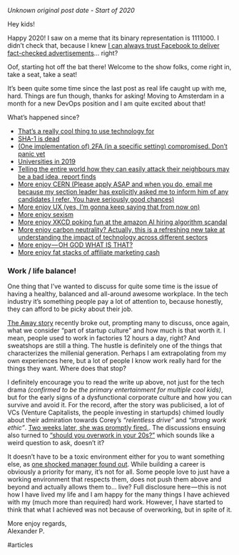 _Unknown original post date - Start of 2020_

Hey kids!

Happy 2020! I saw on a meme that its binary representation is 1111000. I didn’t check that, because I knew [I can always trust Facebook to deliver fact-checked advertisements](https://www.nytimes.com/2020/01/09/technology/facebook-political-ads-lies.html)… right?

Oof, starting hot off the bat there! Welcome to the show folks, come right in, take a seat, take a seat!

It’s been quite some time since the last post as real life caught up with me, hard. Things are fun though, thanks for asking! Moving to Amsterdam in a month for a new DevOps position and I am quite excited about that!

What’s happened since?

-   [That’s a really cool thing to use technology for](https://www.youtube.com/watch?v=h2DXCAWI8gU)
-   [SHA-1 is dead](https://sha-mbles.github.io/)
-   [(One implementation of) 2FA (in a specific setting) compromised. Don’t panic yet](https://www.zdnet.com/article/chinese-hacker-group-caught-bypassing-2fa/)
-   [Universities in 2019](https://secalerts.co/article/university-issues-passwords-by-hand-to-38000-students-and-staff-after-cyber-attack/02eb06d2)
-   [Telling the entire world how they can easily attack their neighbours may be a bad idea, report finds](https://arstechnica.com/tech-policy/2019/12/wave-of-ring-surveillance-camera-hacks-tied-to-podcast-report-finds)
-   [More enjoy CERN (Please apply ASAP and when you do, email me because my section leader has explicitly asked me to inform him of any candidates I refer. You have seriously good chances)](https://careers.cern/students)
-   [More enjoy UX (yes, I’m gonna keep saying that from now on)](https://twitter.com/ianwalker/status/1205016388336832512)
-   [More enjoy sexism](https://onezero.medium.com/a-nude-playboy-photo-has-been-a-mainstay-in-testing-tech-for-decades-b8cdb434dce1)
-   [More enjoy XKCD poking fun at the amazon AI hiring algorithm scandal](https://xkcd.com/2237/)
-   [More enjoy carbon neutrality? Actually, this is a refreshing new take at understanding the impact of technology across different sectors](https://twitter.com/martinfowler/status/1204789026986827782)
-   [More enjoy — OH GOD WHAT IS THAT?](https://twitter.com/AitoDotAI/status/1202599790569242624)
-   [More enjoy fat stacks of affiliate marketing cash](https://www.fastcompany.com/3065928/sleepopolis-casper-bloggers-lawsuits-underside-of-the-mattress-wars)

### Work / life balance!

One thing that I’ve wanted to discuss for quite some time is the issue of having a healthy, balanced and all-around awesome workplace. In the tech industry it’s something people pay a lot of attention to, because honestly, they can afford to be picky about their job.

[The Away story](https://www.theverge.com/2019/12/5/20995453/away-luggage-ceo-steph-korey-toxic-work-environment-travel-inclusion) recently broke out, prompting many to discuss, once again, what we consider “part of startup culture” and how much is that worth it. I mean, people used to work in factories 12 hours a day, right? And sweatshops are still a thing. The hustle is definitely one of the things that characterizes the millenial generation. Perhaps I am extrapolating from my own experiences here, but a lot of people I know work really hard for the things they want. Where does that stop?

I definitely encourage you to read the write up above, not just for the tech drama _(confirmed to be the primary entertainment for multiple cool kids)_, but for the early signs of a dysfunctional corporate culture and how you can survive and avoid it. For the record, after the story was publicised, a lot of VCs (Venture Capitalists, the people investing in startupds) chimed loudly about their admiration towards Corey’s _“relentless drive”_ and _“strong work ethic”_. [Two weeks later, she was promptly fired.](https://twitter.com/dhh/status/1204170491230994432). The discussions ensuing also turned to [“should you overwork in your 20s?”](https://twitter.com/tenlinesofcode/status/1209691562805850112) which sounds like a weird question to ask, doesn’t it?

It doesn’t have to be a toxic environment either for you to want something else, as [one shocked manager found out](https://workplace.stackexchange.com/questions/148477/how-to-deal-with-an-employee-who-is-requesting-a-demotion). While building a career is obviously a priority for many, it’s not for all. Some people love to just have a working environment that respects them, does not push them above and beyond and actually allows them to… live? Full disclosure here — this is not how I have lived my life and I am happy for the many things I have achieved with my (much more than required) hard work. However, I have started to think that what I achieved was not because of overworking, but in spite of it.

More enjoy regards,  
Alexander P.

#articles 